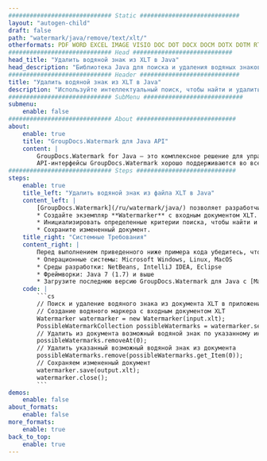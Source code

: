 ```yaml
---
############################# Static ############################
layout: "autogen-child"
draft: false
path: "watermark/java/remove/text/xlt/"
otherformats: PDF WORD EXCEL IMAGE VISIO DOC DOT DOCX DOCM DOTX DOTM RTF TXT XLSX XLSM XLTM XLTX XLS XLSB XLAM SXC PPTX PPTM PPSX PPSM POTM POT POTX PPT PPS ODT BMP GIF JPEG JP2 PNG TIFF WEBP VSD VDX VSDX VSTX VSX VSSX VSDM VSSM VSTM VTX VDW VSS VST
############################# Head ############################
head_title: "Удалить водяной знак из XLT в Java"
head_description: "Библиотека Java для поиска и удаления водяных знаков из документа XLT с помощью интеллектуального поиска в приложениях Java с использованием API-интерфейсов GroupDocs.Watermark для Java."
############################# Header ############################
title: "Удалить водяной знак из XLT в Java"
description: "Используйте интеллектуальный поиск, чтобы найти и удалить водяной знак из документа XLT с форматированием текста из приложений Java и J2SE. Определите критерий поиска для поиска и удаления водяных знаков на основе определенного имени шрифта, цвета, размера и других соответствующих свойств."
############################# SubMenu ############################
submenu:
    enable: false
############################# About ############################
about:
    enable: true
    title: "GroupDocs.Watermark для Java API"
    content: |
        GroupDocs.Watermark for Java — это комплексное решение для управления водяными знаками для приложений Java. Разработчики могут быстро выполнять такие операции с водяными знаками, как; добавлять, редактировать, искать и удалять различные типы водяных знаков в документах всех популярных форматов файлов. Он поддерживает работу с текстовыми и графическими водяными знаками в различных документах, включая PDF, Microsoft Word, Excel, PowerPoint, Visio, электронную почту и форматы изображений.
        API-интерфейсы GroupDocs.Watermark хорошо поддерживаются во всех основных операционных системах и версиях Java, включая J2SE 7.0 (1.7), J2SE 8.0 (1.8) и Java 10.
############################# Steps ############################
steps:
    enable: true
    title_left: "Удалить водяной знак из файла XLT в Java"
    content_left: |
        [GroupDocs.Watermark](/ru/watermark/java/) позволяет разработчикам Java легко находить и удалять водяные знаки с форматированием текста из своих приложений, выполняя несколько простых шагов.
        * Создайте экземпляр **Watermarker** с входным документом XLT.
        * Инициализировать определенные критерии поиска, чтобы найти и удалить водяные знаки.
        * Сохраните измененный документ.
    title_right: "Системные Требования"
    content_right: |
        Перед выполнением приведенного ниже примера кода убедитесь, что в вашей системе установлены следующие предварительные компоненты.
        * Операционные системы: Microsoft Windows, Linux, MacOS
        * Среды разработки: NetBeans, IntelliJ IDEA, Eclipse
        * Фреймворки: Java 7 (1.7) и выше
        * Загрузите последнюю версию GroupDocs.Watermark для Java с [Maven](https://repository.groupdocs.com/webapp/#/artifacts/browse/tree/General/repo/com/groupdocs/groupdocs-watermark)
    code: |
        ```cs
        // Поиск и удаление водяного знака из документа XLT в приложениях Java
        // Создание водяного маркера с входным документом XLT
        Watermarker watermarker = new Watermarker(input.xlt);
        PossibleWatermarkCollection possibleWatermarks = watermarker.search();
        // Удалить из документа возможный водяной знак по указанному индексу
        possibleWatermarks.removeAt(0);
        // Удалить указанный возможный водяной знак из документа
        possibleWatermarks.remove(possibleWatermarks.get_Item(0));
        // Сохраняем измененный документ
        watermarker.save(output.xlt);
        watermarker.close();
        ```        
demos:
    enable: false
about_formats:
    enable: false
more_formats:
    enable: true
back_to_top:
    enable: true
---
```

